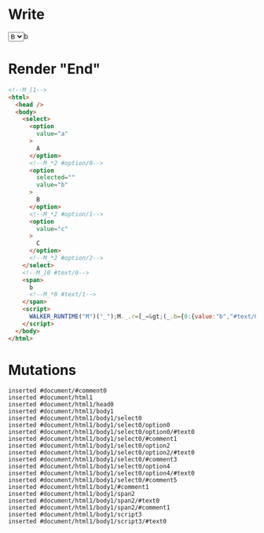 # Write
  <!--M_[1--><select><option value=a>A</option><!--M_*2 #option/0--><option value=b selected>B</option><!--M_*2 #option/1--><option value=c>C</option><!--M_*2 #option/2--></select><!--M_]0 #text/0--><span>b<!--M_*0 #text/1--></span><script>WALKER_RUNTIME("M")("_");M._.r=[_=>(_.b={0:{value:"b","#text/0!":_.a={"#select/0=":3,"#select/0:":"b"},"#text/0(":"select"},1:_.a}),2,"__tests__/template.marko_1",0];M._.w()</script>


# Render "End"
```html
<!--M_[1-->
<html>
  <head />
  <body>
    <select>
      <option
        value="a"
      >
        A
      </option>
      <!--M_*2 #option/0-->
      <option
        selected=""
        value="b"
      >
        B
      </option>
      <!--M_*2 #option/1-->
      <option
        value="c"
      >
        C
      </option>
      <!--M_*2 #option/2-->
    </select>
    <!--M_]0 #text/0-->
    <span>
      b
      <!--M_*0 #text/1-->
    </span>
    <script>
      WALKER_RUNTIME("M")("_");M._.r=[_=&gt;(_.b={0:{value:"b","#text/0!":_.a={"#select/0=":3,"#select/0:":"b"},"#text/0(":"select"},1:_.a}),2,"__tests__/template.marko_1",0];M._.w()
    </script>
  </body>
</html>
```

# Mutations
```
inserted #document/#comment0
inserted #document/html1
inserted #document/html1/head0
inserted #document/html1/body1
inserted #document/html1/body1/select0
inserted #document/html1/body1/select0/option0
inserted #document/html1/body1/select0/option0/#text0
inserted #document/html1/body1/select0/#comment1
inserted #document/html1/body1/select0/option2
inserted #document/html1/body1/select0/option2/#text0
inserted #document/html1/body1/select0/#comment3
inserted #document/html1/body1/select0/option4
inserted #document/html1/body1/select0/option4/#text0
inserted #document/html1/body1/select0/#comment5
inserted #document/html1/body1/#comment1
inserted #document/html1/body1/span2
inserted #document/html1/body1/span2/#text0
inserted #document/html1/body1/span2/#comment1
inserted #document/html1/body1/script3
inserted #document/html1/body1/script3/#text0
```